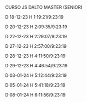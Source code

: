 CURSO JS DALTO MASTER (SENIOR)

D 18-12-23 H 1:19:21/9:23:19

D 20-12-23 H 2:09:35/9:23:19

D 22-12-23 H 2:29:07/9:23:19

D 27-12-23 H 2:57:00/9:23:19

D 28-12-23 H 4:11:50/9:23:19

D 29-12-23 H 4:46:54/9:23:19

D 03-01-24 H 5:12:44/9:23:19

D 05-01-24 H 5:41:18/9:23:19

D 08-01-24 H 6:11:56/9:23:19
